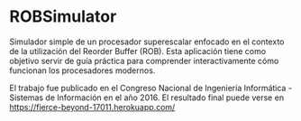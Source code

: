 # ROBSimulator
Simulador simple de un procesador superescalar enfocado en el contexto de la utilización del Reorder Buffer (ROB). Esta aplicación tiene como objetivo servir de guía práctica para comprender interactivamente cómo funcionan los procesadores modernos.

El trabajo fue publicado en el Congreso Nacional de Ingeniería Informática - Sistemas de Información en el año 2016. El resultado final puede verse en https://fierce-beyond-17011.herokuapp.com/
